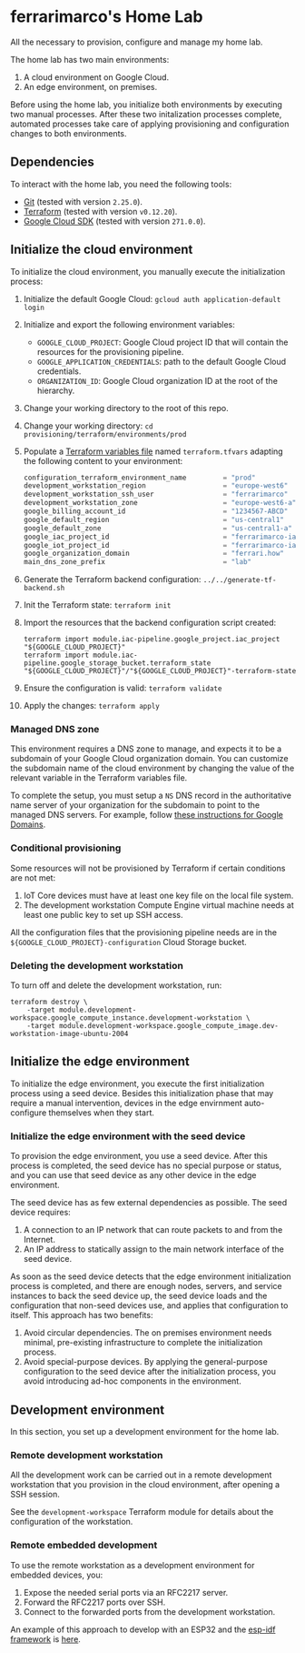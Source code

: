 # ferrarimarco's Home Lab

All the necessary to provision, configure and manage my home lab.

The home lab has two main environments:

1. A cloud environment on Google Cloud.
1. An edge environment, on premises.

Before using the home lab, you initialize both environments by executing
two manual processes. After these two initalization processes complete,
automated processes take care of applying provisioning and
configuration changes to both environments.

## Dependencies

To interact with the home lab, you need the following tools:

- [Git](https://git-scm.com/) (tested with version `2.25.0`).
- [Terraform](https://www.terraform.io/) (tested with version `v0.12.20`).
- [Google Cloud SDK](https://cloud.google.com/sdk) (tested with version `271.0.0`).

## Initialize the cloud environment

To initialize the cloud environment, you manually execute the initialization
process:

1. Initialize the default Google Cloud: `gcloud auth application-default login`
1. Initialize and export the following environment variables:
    - `GOOGLE_CLOUD_PROJECT`: Google Cloud project ID that will contain the
    resources for the provisioning pipeline.
    - `GOOGLE_APPLICATION_CREDENTIALS`: path to the default Google Cloud credentials.
    - `ORGANIZATION_ID`: Google Cloud organization ID at the root of the hierarchy.
1. Change your working directory to the root of this repo.
1. Change your working directory: `cd provisioning/terraform/environments/prod`
1. Populate a
    [Terraform variables file](https://www.terraform.io/docs/configuration/variables.html#assigning-values-to-root-module-variables)
    named `terraform.tfvars` adapting the following content to your environment:

    ```terraform
    configuration_terraform_environment_name         = "prod"
    development_workstation_region                   = "europe-west6"
    development_workstation_ssh_user                 = "ferrarimarco"
    development_workstation_zone                     = "europe-west6-a"
    google_billing_account_id                        = "1234567-ABCD"
    google_default_region                            = "us-central1"
    google_default_zone                              = "us-central1-a"
    google_iac_project_id                            = "ferrarimarco-iac"
    google_iot_project_id                            = "ferrarimarco-iac"
    google_organization_domain                       = "ferrari.how"
    main_dns_zone_prefix                             = "lab"
    ```

1. Generate the Terraform backend configuration: `../../generate-tf-backend.sh`
1. Init the Terraform state: `terraform init`
1. Import the resources that the backend configuration script created:

    ```shell
    terraform import module.iac-pipeline.google_project.iac_project "${GOOGLE_CLOUD_PROJECT}"
    terraform import module.iac-pipeline.google_storage_bucket.terraform_state "${GOOGLE_CLOUD_PROJECT}"/"${GOOGLE_CLOUD_PROJECT}"-terraform-state
    ```

1. Ensure the configuration is valid: `terraform validate`
1. Apply the changes: `terraform apply`

### Managed DNS zone

This environment requires a DNS zone to manage, and expects it to be a subdomain
of your Google Cloud organization domain. You can customize the subdomain name
of the cloud environment by changing the value of the relevant variable in the
Terraform variables file.

To complete the setup, you must setup a `NS` DNS record in the
authoritative name server of your organization for the
subdomain to point to the managed DNS servers. For example, follow
[these instructions for Google Domains](https://cloud.google.com/dns/docs/tutorials/create-domain-tutorial#update-nameservers).

### Conditional provisioning

Some resources will not be provisioned by Terraform if certain conditions are
not met:

1. IoT Core devices must have at least one key file on the local file system.
1. The development workstation Compute Engine virtual machine needs at least one
    public key to set up SSH access.

All the configuration files that the provisioning pipeline needs are in the
`${GOOGLE_CLOUD_PROJECT}-configuration` Cloud Storage bucket.

### Deleting the development workstation

To turn off and delete the development workstation, run:

```shell
terraform destroy \
    -target module.development-workspace.google_compute_instance.development-workstation \
    -target module.development-workspace.google_compute_image.dev-workstation-image-ubuntu-2004
```

## Initialize the edge environment

To initialize the edge environment, you execute the first initialization process
using a seed device. Besides this initialization phase that may require a manual
intervention, devices in the edge envirnment auto-configure themselves when they
start.

### Initialize the edge environment with the seed device

To provision the edge environment, you use a seed device. After this process is
completed, the seed device has no special purpose or status, and you can use
that seed device as any other device in the edge environment.

The seed device has as few external dependencies as possible. The seed
device requires:

1. A connection to an IP network that can route packets to and from the
    Internet.
1. An IP address to statically assign to the main network interface of the seed
    device.

As soon as the seed device detects that the edge environment initialization
process is completed, and there are enough nodes, servers, and service
instances to back the seed device up, the seed device loads and the
configuration that non-seed devices use, and applies that configuration to
itself. This approach has two benefits:

1. Avoid circular dependencies. The on premises environment needs minimal,
    pre-existing infrastructure to complete the initialization process.
1. Avoid special-purpose devices. By applying the general-purpose configuration to
    the seed device after the initialization process, you avoid introducing
    ad-hoc components in the environment.

## Development environment

In this section, you set up a development environment for the home lab.

### Remote development workstation

All the development work can be carried out in a remote development workstation
that you provision in the cloud environment, after opening a SSH session.

See the `development-workspace` Terraform module for details about the
configuration of the workstation.

### Remote embedded development

To use the remote workstation as a development environment for embedded devices,
you:

1. Expose the needed serial ports via an RFC2217 server.
1. Forward the RFC2217 ports over SSH.
1. Connect to the forwarded ports from the development workstation.

An example of this approach to develop with an ESP32 and the
[esp-idf framework](https://github.com/espressif/esp-idf) is
[here](provisioning/esp32/smart_desk/Makefile).
